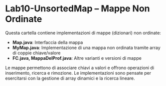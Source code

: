 # Lab10-UnsortedMap – Mappe Non Ordinate

Questa cartella contiene implementazioni di mappe (dizionari) non ordinate:

- **Map.java**: Interfaccia della mappa
- **MyMap.java**: Implementazione di una mappa non ordinata tramite array di coppie chiave/valore
- **FC.java, MappaDelProf.java**: Altre varianti e versioni di mappe

Le mappe permettono di associare chiavi a valori e offrono operazioni di inserimento, ricerca e rimozione. Le implementazioni sono pensate per esercitarsi con la gestione di array dinamici e la ricerca lineare.
